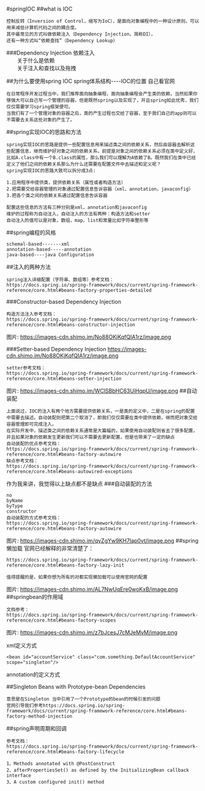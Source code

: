 #springIOC
##what is IOC
```
控制反转（Inversion of Control，缩写为IoC），是面向对象编程中的一种设计原则，可以用来减低计算机代码之间的耦合度。
其中最常见的方式叫做依赖注入（Dependency Injection，简称DI），
还有一种方式叫“依赖查找”（Dependency Lookup）
```
###Dependency Injection
依赖注入<br>
&ensp;&ensp;&ensp;&ensp;关于什么是依赖<br>
&ensp;&ensp;&ensp;&ensp;关于注入和查找以及拖拽

##为什么要使用spring IOC
spring体系结构----IOC的位置  自己看官网
```
在日常程序开发过程当中，我们推荐面向抽象编程，面向抽象编程会产生类的依赖，当然如果你够强大可以自己写一个管理的容器，但是既然spring以及实现了，并且spring如此优秀，我们仅仅需要学习spring框架便可。
当我们有了一个管理对象的容器之后，类的产生过程也交给了容器，至于我们自己的app则可以不需要去关系这些对象的产生了。
```
##spring实现IOC的思路和方法
```
spring实现IOC的思路是提供一些配置信息用来描述类之间的依赖关系，然后由容器去解析这些配置信息，继而维护好对象之间的依赖关系，前提是对象之间的依赖关系必须在类中定义好，
比如A.class中有一个B.class的属性，那么我们可以理解为A依赖了B。既然我们在类中已经定义了他们之间的依赖关系那么为什么还需要在配置文件中去描述和定义呢？
spring实现IOC的思路大致可以拆分成3点:

1.应用程序中提供类，提供依赖关系（属性或者构造方法）
2.把需要交给容器管理的对象通过配置信息告诉容器（xml、annotation，javaconfig）
3.把各个类之间的依赖关系通过配置信息告诉容器
```
```
配置这些信息的方法有三种分别是xml，annotation和javaconfig
维护的过程称为自动注入，自动注入的方法有两种：构造方法和setter
自动注入的值可以是对象，数组，map，list和常量比如字符串整形等
```

##spring编程的风格
```
schemal-based-------xml
annotation-based-----annotation
java-based----java Configuration
```
##注入的两种方法
```
spring注入详细配置（字符串、数组等）参考文档：
https://docs.spring.io/spring-framework/docs/current/spring-framework-reference/core.html#beans-factory-properties-detailed
```
###Constructor-based Dependency Injection
```
构造方法注入参考文档：
https://docs.spring.io/spring-framework/docs/current/spring-framework-reference/core.html#beans-constructor-injection
```
图片: https://images-cdn.shimo.im/No88OKjKqfQIA1rz/image.png

###Setter-based Dependency Injection
https://images-cdn.shimo.im/No88OKjKqfQIA1rz/image.png
```
setter参考文档：
https://docs.spring.io/spring-framework/docs/current/spring-framework-reference/core.html#beans-setter-injection
```
图片: https://images-cdn.shimo.im/WClSBbHC63UiHqpU/image.png
##自动装配
```
上面说过，IOC的注入有两个地方需要提供依赖关系，一是类的定义中，二是在spring的配置中需要去描述。自动装配则把第二个取消了，即我们仅仅需要在类中提供依赖，继而把对象交给容器管理即可完成注入。
在实际开发中，描述类之间的依赖关系通常是大篇幅的，如果使用自动装配则省去了很多配置，并且如果对象的依赖发生更新我们可以不需要去更新配置，但是也带来了一定的缺点
自动装配的优点参考文档：
https://docs.spring.io/spring-framework/docs/current/spring-framework-reference/core.html#beans-factory-autowire
缺点参考文档：
https://docs.spring.io/spring-framework/docs/current/spring-framework-reference/core.html#beans-autowired-exceptions
```
作为我来讲，我觉得以上缺点都不是缺点
###自动装配的方法
```
no
byName
byType
constructor
自动装配的方式参考文档：
https://docs.spring.io/spring-framework/docs/current/spring-framework-reference/core.html#beans-factory-autowire
```
图片: https://images-cdn.shimo.im/qyZgYw9KH7Iap0vt/image.png
##spring懒加载
官网已经解释的非常清楚了：
```
https://docs.spring.io/spring-framework/docs/current/spring-framework-reference/core.html#beans-factory-lazy-init
```
```
值得提醒的是，如果你想为所有的对都实现懒加载可以使用官网的配置
```
图片: https://images-cdn.shimo.im/AL7NwUqEre0woKxB/image.png
##springbean的作用域
```
文档参考：
https://docs.spring.io/spring-framework/docs/current/spring-framework-reference/core.html#beans-factory-scopes
```
图片: https://images-cdn.shimo.im/z7bJcesJ7cMJeMvM/image.png

xml定义方式
```
<bean id="accountService" class="com.something.DefaultAccountService" scope="singleton"/>
```
annotation的定义方式


##Singleton Beans with Prototype-bean Dependencies
```
意思是在Singleton 当中引用了一个Prototype的bean的时候引发的问题
官网引导我们参考https://docs.spring.io/spring-framework/docs/current/spring-framework-reference/core.html#beans-factory-method-injection
```
##spring声明周期和回调
```
参考文档：
https://docs.spring.io/spring-framework/docs/current/spring-framework-reference/core.html#beans-factory-lifecycle

1、Methods annotated with @PostConstruct
2、afterPropertiesSet() as defined by the InitializingBean callback interface
3、A custom configured init() method
```







